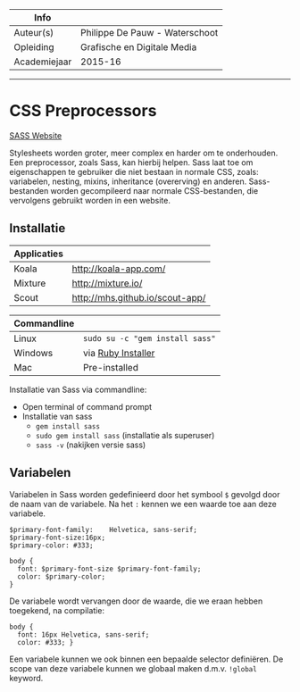 |Info| |
|----|----|
|Auteur(s)|Philippe De Pauw - Waterschoot|
|Opleiding|Grafische en Digitale Media|
|Academiejaar|2015-16|

***

CSS Preprocessors
=================

[SASS Website](http://sass-lang.com/)

Stylesheets worden groter, meer complex en harder om te onderhouden. Een preprocessor, zoals Sass, kan hierbij helpen. Sass laat toe om eigenschappen te gebruiker die niet bestaan in normale CSS, zoals: variabelen, nesting, mixins, inheritance (overerving) en anderen.
Sass-bestanden worden gecompileerd naar normale CSS-bestanden, die vervolgens gebruikt worden in een website. 


Installatie
-----------

|Applicaties||
|-----------|---|
|Koala|http://koala-app.com/|
|Mixture|http://mixture.io/|
|Scout|http://mhs.github.io/scout-app/|

|Commandline||
|-----------|---|
|Linux|`sudo su -c "gem install sass"`|
|Windows|via [Ruby Installer](http://rubyinstaller.org/)|
|Mac|Pre-installed|

Installatie van Sass via commandline:

* Open terminal of command prompt
* Installatie van sass
	* `gem install sass`
	* `sudo gem install sass` (installatie als superuser)
	* `sass -v` (nakijken versie sass)
	
Variabelen
----------

Variabelen in Sass worden gedefinieerd door het symbool `$` gevolgd door de naam van de variabele. Na het `:` kennen we een waarde toe aan deze variabele.

```
$primary-font-family:    Helvetica, sans-serif;
$primary-font-size:16px;
$primary-color: #333;

body {
  font: $primary-font-size $primary-font-family;
  color: $primary-color;
}
```

De variabele wordt vervangen door de waarde, die we eraan hebben toegekend, na compilatie:

```
body {
  font: 16px Helvetica, sans-serif;
  color: #333; }
```

Een variabele kunnen we ook binnen een bepaalde selector definiëren. De scope van deze variabele kunnen we globaal maken d.m.v. `!global` keyword.

